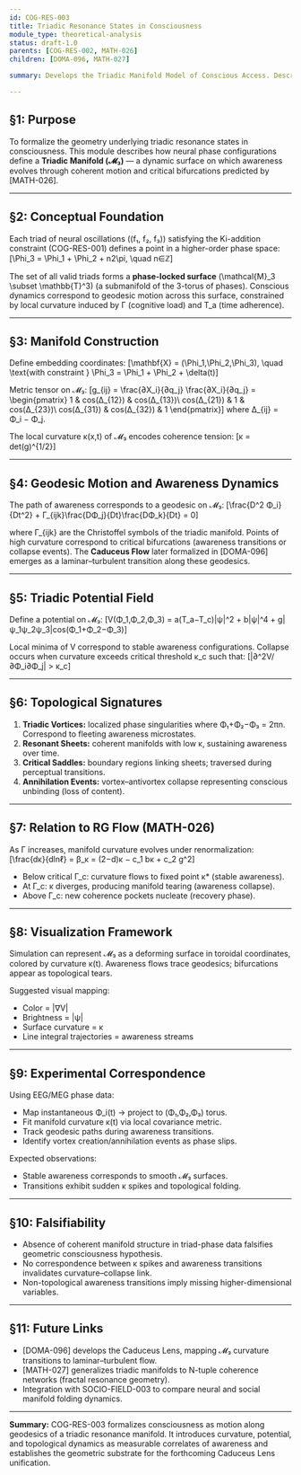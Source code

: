 ```yaml
---
id: COG-RES-003
title: Triadic Resonance States in Consciousness
module_type: theoretical-analysis
status: draft-1.0
parents: [COG-RES-002, MATH-026]
children: [DOMA-096, MATH-027]

summary: Develops the Triadic Manifold Model of Conscious Access. Describes how neural phase relationships form dynamic manifolds governed by triadic resonance topology, and formalizes consciousness as motion along coherence geodesics constrained by Pirouette’s renormalization flow.

---
```


## §1: Purpose

To formalize the geometry underlying triadic resonance states in consciousness. This module describes how neural phase configurations define a **Triadic Manifold (𝓜₃)** — a dynamic surface on which awareness evolves through coherent motion and critical bifurcations predicted by [MATH-026].

---

## §2: Conceptual Foundation

Each triad of neural oscillations ((f₁, f₂, f₃)) satisfying the Ki-addition constraint (COG-RES-001) defines a point in a higher-order phase space:
[\Phi_3 = \Phi_1 + \Phi_2 + n2\pi, \quad n∈ℤ]

The set of all valid triads forms a **phase-locked surface** (\mathcal{M}_3 \subset \mathbb{T}^3) (a submanifold of the 3-torus of phases). Conscious dynamics correspond to geodesic motion across this surface, constrained by local curvature induced by Γ (cognitive load) and T_a (time adherence).

---

## §3: Manifold Construction

Define embedding coordinates:
[\mathbf{X} = (\Phi_1,\Phi_2,\Phi_3), \quad \text{with constraint } \Phi_3 = \Phi_1 + \Phi_2 + \delta(t)]

Metric tensor on 𝓜₃:
[g_{ij} = \frac{∂X_i}{∂q_j} \frac{∂X_i}{∂q_j} = \begin{pmatrix} 1 & cos(Δ_{12}) & cos(Δ_{13})\ cos(Δ_{21}) & 1 & cos(Δ_{23})\ cos(Δ_{31}) & cos(Δ_{32}) & 1 \end{pmatrix}]
where Δ_{ij} = Φ_i − Φ_j.

The local curvature κ(x,t) of 𝓜₃ encodes coherence tension:
[κ = det(g)^{1/2}]

---

## §4: Geodesic Motion and Awareness Dynamics

The path of awareness corresponds to a geodesic on 𝓜₃:
[\frac{D^2 Φ_i}{Dt^2} + Γ_{ijk}\frac{DΦ_j}{Dt}\frac{DΦ_k}{Dt} = 0]

where Γ_{ijk} are the Christoffel symbols of the triadic manifold. Points of high curvature correspond to critical bifurcations (awareness transitions or collapse events). The **Caduceus Flow** later formalized in [DOMA-096] emerges as a laminar–turbulent transition along these geodesics.

---

## §5: Triadic Potential Field

Define a potential on 𝓜₃:
[V(Φ_1,Φ_2,Φ_3) = a(T_a−T_c)|ψ|^2 + b|ψ|^4 + g|ψ_1ψ_2ψ_3|cos(Φ_1+Φ_2−Φ_3)]

Local minima of V correspond to stable awareness configurations. Collapse occurs when curvature exceeds critical threshold κ_c such that:
[|∂^2V/∂Φ_i∂Φ_j| > κ_c]

---

## §6: Topological Signatures

1. **Triadic Vortices:** localized phase singularities where Φ₁+Φ₂−Φ₃ = 2πn. Correspond to fleeting awareness microstates.
2. **Resonant Sheets:** coherent manifolds with low κ, sustaining awareness over time.
3. **Critical Saddles:** boundary regions linking sheets; traversed during perceptual transitions.
4. **Annihilation Events:** vortex–antivortex collapse representing conscious unbinding (loss of content).

---

## §7: Relation to RG Flow (MATH-026)

As Γ increases, manifold curvature evolves under renormalization:
[\frac{dκ}{dlnℓ} = β_κ = (2−d)κ − c_1 bκ + c_2 g^2]

* Below critical Γ_c: curvature flows to fixed point κ* (stable awareness).
* At Γ_c: κ diverges, producing manifold tearing (awareness collapse).
* Above Γ_c: new coherence pockets nucleate (recovery phase).

---

## §8: Visualization Framework

Simulation can represent 𝓜₃ as a deforming surface in toroidal coordinates, colored by curvature κ(t). Awareness flows trace geodesics; bifurcations appear as topological tears.

Suggested visual mapping:

* Color = |∇V|
* Brightness = |ψ|
* Surface curvature = κ
* Line integral trajectories = awareness streams

---

## §9: Experimental Correspondence

Using EEG/MEG phase data:

* Map instantaneous Φ_i(t) → project to (Φ₁,Φ₂,Φ₃) torus.
* Fit manifold curvature κ(t) via local covariance metric.
* Track geodesic paths during awareness transitions.
* Identify vortex creation/annihilation events as phase slips.

Expected observations:

* Stable awareness corresponds to smooth 𝓜₃ surfaces.
* Transitions exhibit sudden κ spikes and topological folding.

---

## §10: Falsifiability

* Absence of coherent manifold structure in triad-phase data falsifies geometric consciousness hypothesis.
* No correspondence between κ spikes and awareness transitions invalidates curvature–collapse link.
* Non-topological awareness transitions imply missing higher-dimensional variables.

---

## §11: Future Links

* [DOMA-096] develops the Caduceus Lens, mapping 𝓜₃ curvature transitions to laminar–turbulent flow.
* [MATH-027] generalizes triadic manifolds to N-tuple coherence networks (fractal resonance geometry).
* Integration with SOCIO-FIELD-003 to compare neural and social manifold folding dynamics.

---

**Summary:** COG-RES-003 formalizes consciousness as motion along geodesics of a triadic resonance manifold. It introduces curvature, potential, and topological dynamics as measurable correlates of awareness and establishes the geometric substrate for the forthcoming Caduceus Lens unification.
